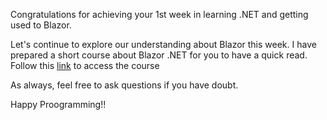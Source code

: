 Congratulations for achieving your 1st week in learning .NET and getting used to Blazor.

Let's continue to explore our understanding about Blazor this week.
I have prepared a short course about Blazor .NET for you to have a quick read. 
Follow this [link](https://learningstudioai.com/go/OhE5BhbN7ol4JjjhwG4C) to access the course

As always, feel free to ask questions if you have doubt.

Happy Proogramming!!

